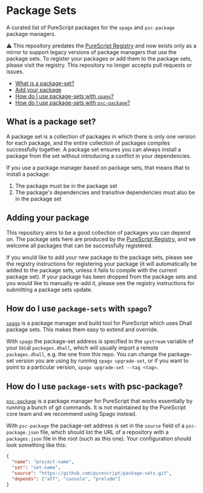 # Package Sets

A curated list of PureScript packages for the `spago` and `psc-package` package managers.

:warning: This repository predates the [PureScript Registry](https://github.com/purescript/registry) and now exists only as a mirror to support legacy versions of package managers that use the package sets. To register your packages or add them to the package sets, please visit the registry. This repository no longer accepts pull requests or issues.

- [What is a package-set?](#what-is-a-package-set)
- [Add your package](#adding-your-package)
- [How do I use package-sets with `spago`?](#how-do-i-use-package-sets-with-spago)
- [How do I use package-sets with `psc-package`?](#how-do-i-use-package-sets-with-psc-package)

## What is a package set?

A package set is a collection of packages in which there is only one version for each package, and the entire collection of packages compiles successfully together. A package set ensures you can always install a package from the set without introducing a conflict in your dependencies.

If you use a package manager based on package sets, that means that to install a package:

1. The package must be in the package set
2. The package's dependencies and transitive dependencies must also be in the package set

## Adding your package

This repository aims to be a good collection of packages you can depend on. The package sets here are produced by the [PureScript Registry](https://github.com/purescript/registry), and we welcome all packages that can be successfully registered.

If you would like to add your new package to the package sets, please see the registry instructions for registering your package (it will automatically be added to the package sets, unless it fails to compile with the current package set). If your package has been dropped from the package sets and you would like to manually re-add it, please see the registry instructions for submitting a package sets update.

## How do I use `package-sets` with `spago`?

[`spago`][spago] is a package manager and build tool for PureScript which uses Dhall package sets. This makes them easy to extend and override.

With `spago` the package-set address is specified in the `upstream` variable of your local `packages.dhall`, which will usually import a remote `packages.dhall`, e.g. the one from this repo. You can change the package-set version you are using by running `spago upgrade-set`, or if you want to point to a particular version, `spago upgrade-set --tag <tag>`.

## How do I use `package-sets` with psc-package?

[`psc-package`][psc-package] is a package manager for PureScript that works essentially by running a bunch of git commands. It is not maintained by the PureScript core team and we recommend using Spago instead.

With `psc-package` the package-set address is set in the `source` field of a `psc-package.json` file, which should list the URL of a repository with a `packages.json` file in the root (such as this one). Your configuration should look something like this:

```json
{
  "name": "project-name",
  "set": "set-name",
  "source": "https://github.com/purescript/package-sets.git",
  "depends": ["aff", "console", "prelude"]
}
```

[spago]: https://github.com/purescript/spago
[psc-package]: https://github.com/purescript/psc-package
